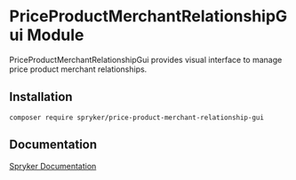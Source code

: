 # PriceProductMerchantRelationshipGui Module

PriceProductMerchantRelationshipGui provides visual interface to manage price product merchant relationships.

## Installation

```
composer require spryker/price-product-merchant-relationship-gui
```

## Documentation

[Spryker Documentation](https://academy.spryker.com/developing_with_spryker/module_guide/modules.html)

